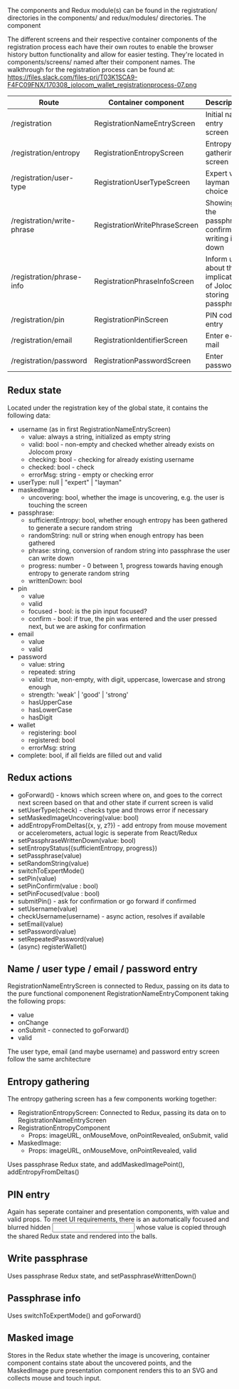 The components and Redux module(s) can be found in the registration/ directories in the components/ and redux/modules/ directories. The component

The different screens and their respective container components of the registration process each have their own routes to enable the browser history button functionality and allow for easier testing. They're located in components/screens/ named after their component names. The walkthrough for the registration process can be found at:
https://files.slack.com/files-pri/T03K1SCA9-F4FC09FNX/170308_jolocom_wallet_registrationprocess-07.png

| Route                               | Container component                 | Description                                                      |
| ----------------------------------- | ----------------------------------- | -----------------------------------------------------------------|
| /registration                       | RegistrationNameEntryScreen         | Initial name entry screen                                        |
| /registration/entropy               | RegistrationEntropyScreen           | Entropy gathering screen                                         |
| /registration/user-type             | RegistrationUserTypeScreen          | Expert vs. layman choice                                         |
| /registration/write-phrase          | RegistrationWritePhraseScreen       | Showing of the passphrase confirming writing it down             |
| /registration/phrase-info           | RegistrationPhraseInfoScreen        | Inform user about the implications of Jolocom storing passphrase |
| /registration/pin                   | RegistrationPinScreen               | PIN code entry                                                   |
| /registration/email                 | RegistrationIdentifierScreen        | Enter e-mail                                                     |
| /registration/password              | RegistrationPasswordScreen          | Enter password                                                   |

Redux state
-----------

Located under the registration key of the global state, it contains the following data:

* username (as in first RegistrationNameEntryScreen)
  * value: always a string, initialized as empty string
  * valid: bool - non-empty and checked whether already exists on Jolocom proxy
  * checking: bool - checking for already existing username
  * checked: bool - check
  * errorMsg: string - empty or checking error
* userType: null | "expert" | "layman"
* maskedImage
  * uncovering: bool, whether the image is uncovering, e.g. the user is touching the screen
* passphrase:
  * sufficientEntropy: bool, whether enough entropy has been gathered to generate a secure random string
  * randomString: null or string when enough entropy has been gathered
  * phrase: string, conversion of random string into passphrase the user can write down
  * progress: number - 0 between 1, progress towards having enough entropy to generate random string
  * writtenDown: bool
* pin
  * value
  * valid
  * focused - bool: is the pin input focused?
  * confirm - bool: if true, the pin was entered and the user pressed next, but we are asking for confirmation
* email
  * value
  * valid
* password
  * value: string
  * repeated: string
  * valid: true, non-empty, with digit, uppercase, lowercase and strong enough
  * strength: 'weak' | 'good' | 'strong'
  * hasUpperCase
  * hasLowerCase
  * hasDigit
* wallet
  * registering: bool
  * registered: bool
  * errorMsg: string
* complete: bool, if all fields are filled out and valid

Redux actions
-------------

* goForward() - knows which screen where on, and goes to the correct next screen based on that and other state if current screen is valid
* setUserType(check) - checks type and throws error if necessary
* setMaskedImageUncovering(value: bool)
* addEntropyFromDeltas({x, y, z?}) - add entropy from mouse movement or accelerometers, actual logic is seperate from React/Redux
* setPassphraseWrittenDown(value: bool)
* setEntropyStatus({sufficientEntropy, progress})
* setPassphrase(value)
* setRandomString(value)
* switchToExpertMode()
* setPin(value)
* setPinConfirm(value : bool)
* setPinFocused(value : bool)
* submitPin() - ask for confirmation or go forward if confirmed
* setUsername(value)
* checkUsername(username) - async action, resolves if available
* setEmail(value)
* setPassword(value)
* setRepeatedPassword(value)
* (async) registerWallet()


Name / user type / email / password entry
-----------------------------------------

RegistrationNameEntryScreen is connected to Redux, passing on its data to the pure functional componenent RegistrationNameEntryComponent taking the following props:
* value
* onChange
* onSubmit - connected to goForward()
* valid

The user type, email (and maybe username) and password entry screen follow the same architecture

Entropy gathering
-----------------

The entropy gathering screen has a few components working together:
* RegistrationEntropyScreen: Connected to Redux, passing its data on to RegistrationNameEntryScreen
* RegistrationEntropyComponent
  * Props: imageURL, onMouseMove, onPointRevealed, onSubmit, valid
* MaskedImage: 
  * Props: imageURL, onMouseMove, onPointRevealed, valid
  
Uses passphrase Redux state, and addMaskedImagePoint(), addEntropyFromDeltas()

PIN entry
---------

Again has seperate container and presentation components, with value and valid props. To meet UI requirements, there is an automatically focused and blurred hidden <input type=number> whose value is copied through the shared Redux state and rendered into the balls.

Write passphrase
----------------

Uses passphrase Redux state, and setPassphraseWrittenDown()

Passphrase info
----------------

Uses switchToExpertMode() and goForward()

Masked image
------------

Stores in the Redux state whether the image is uncovering, container component contains state about the uncovered points, and the MaskedImage pure presentation component renders this to an SVG and collects mouse and touch input.
